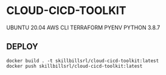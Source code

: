 CLOUD-CICD-TOOLKIT
==================

UBUNTU 20.04
AWS CLI
TERRAFORM
PYENV
PYTHON 3.8.7


## DEPLOY

```
docker build . -t skillbillsrl/cloud-cicd-toolkit:latest
docker push skillbillsrl/cloud-cicd-toolkit:latest
```